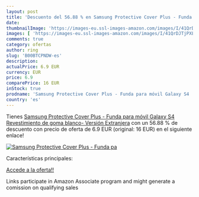 ```yaml
---
layout: post
title: 'Descuento del 56.88 % en Samsung Protective Cover Plus - Funda pa'
date: 
thumbnailImage: 'https://images-eu.ssl-images-amazon.com/images/I/41QrDJTjPXL._SL200_.jpg'
images: [ 'https://images-eu.ssl-images-amazon.com/images/I/41QrDJTjPXL._SL200_.jpg' ]
comments: true
category: ofertas
author: ring
slug: 'B00BTCPNDW-es'
description:
actualPrice: 6.9 EUR
currency: EUR
price: 6.9
comparePrice: 16 EUR
inStock: true
prodname: 'Samsung Protective Cover Plus - Funda para móvil Galaxy S4  Revestimiento de goma   blanco- Versión Extranjera'
country: 'es'
---
```


Tienes [Samsung Protective Cover Plus - Funda para móvil Galaxy S4  Revestimiento de goma   blanco- Versión Extranjera](https://www.amazon.es/dp/B00BTCPNDW/?tag=tolees-21) con un 56.88 % de descuento con precio de oferta de 6.9 EUR (original: 16 EUR) en el siguiente enlace!

[![Samsung Protective Cover Plus - Funda pa](https://images-eu.ssl-images-amazon.com/images/I/41QrDJTjPXL._SL200_.jpg)](https://www.amazon.es/dp/B00BTCPNDW/?tag=tolees-21)

Características principales:


[Accede a la oferta!!](https://www.amazon.es/dp/B00BTCPNDW/?tag=tolees-21)

Links participate in Amazon Associate program and might generate a comission on qualifying sales


